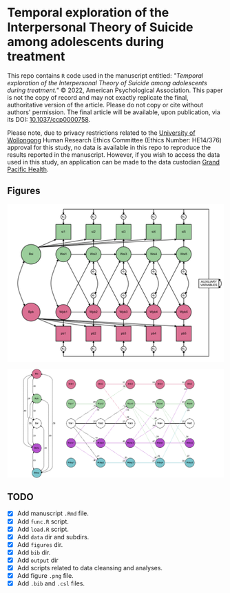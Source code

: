 # Temporal exploration of the Interpersonal Theory of Suicide among adolescents during treatment

This repo contains `R` code used in the manuscript entitled: *"Temporal
exploration of the Interpersonal Theory of Suicide among adolescents during
treatment."* © 2022, American Psychological Association. This paper is not the
copy of record and may not exactly replicate the final, authoritative version of
the article.  Please do not copy or cite without authors' permission.  The final
article will be available, upon publication, via its DOI:
[10.1037/ccp0000758](https://doi.org/10.1037/ccp0000758).


Please note, due to privacy restrictions related to the [University of
Wollongong](https://uow.edu.au) Human Research Ethics Committee (Ethics Number:
HE14/376) approval for this study, no data is available in this repo to
reproduce the results reported in the manuscript. However, if you wish to access
the data used in this study, an application can be made to the data custodian
[Grand Pacific Health](https://gph.org.au). 

## Figures

![Statistical Model](./figures/graphviz/model_steveroush_edit.png)

![Results Model](./figures/graphviz/combi3.png)

## TODO

-  [x] Add manuscript `.Rmd` file.
-  [x] Add `func.R` script.
-  [x] Add `load.R` script.
-  [x] Add `data` dir and subdirs.
-  [x] Add `figures` dir.
-  [x] Add `bib` dir.
-  [x] Add `output` dir
-  [x] Add scripts related to data cleansing and analyses.
-  [x] Add figure `.png` file.
-  [x] Add `.bib` and `.csl` files.

